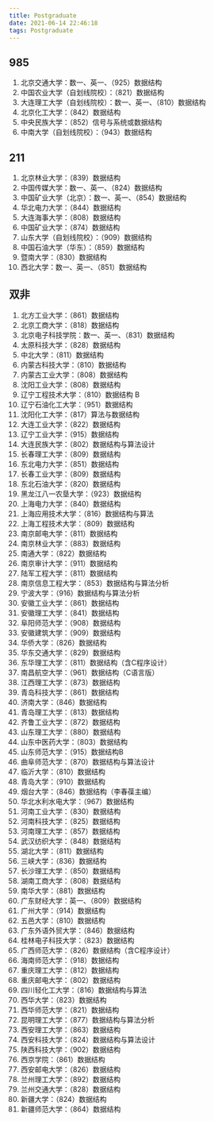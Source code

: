 ```yaml
---
title: Postgraduate
date: 2021-06-14 22:46:18
tags: Postgraduate
---
```


## **985**

1. 北京交通大学：数一、英一、（925）数据结构
2. 中国农业大学（自划线院校）：（821）数据结构
3. 大连理工大学（自划线院校）：数一、英一、（810）数据结构
4. 北京化工大学：（842）数据结构
5. 中央民族大学：（852）信号与系统或数据结构
6. 中南大学（自划线院校）：（943）数据结构

## 211

1. 北京林业大学：（839）数据结构
2. 中国传媒大学：数一、英一、（824）数据结构
3. 中国矿业大学（北京）：数一、英一、（854）数据结构
4. 华北电力大学：（844）数据结构
5. 大连海事大学：（808）数据结构
6. 中国矿业大学：（874）数据结构
7. 山东大学（自划线院校）：（909）数据结构
8. 中国石油大学（华东）：（859）数据结构
9. 暨南大学：（830）数据结构
10. 西北大学：数一、英一、（851）数据结构

## 双非

1. 北方工业大学：（861）数据结构
2. 北京工商大学：（818）数据结构
3. 北京电子科技学院：数一、英一、（831）数据结构
4. 太原科技大学：（828）数据结构
5. 中北大学：（811）数据结构
6. 内蒙古科技大学：（810）数据结构
7. 内蒙古工业大学：（808）数据结构
8. 沈阳工业大学：（808）数据结构
9. 辽宁工程技术大学：（810）数据结构 B
10. 辽宁石油化工大学：（951）数据结构
11. 沈阳化工大学：（817）算法与数据结构
12. 大连工业大学：（822）数据结构
13. 辽宁工业大学：（915）数据结构
14. 大连民族大学：（802）数据结构与算法设计
15. 长春理工大学：（809）数据结构
16. 东北电力大学：（851）数据结构
17. 长春工业大学：（809）数据结构
18. 东北石油大学：（820）数据结构
19. 黑龙江八一农垦大学：（923）数据结构
20. 上海电力大学：（840）数据结构
21. 上海应用技术大学：（816）数据结构与算法
22. 上海工程技术大学：（809）数据结构
23. 南京邮电大学：（811）数据结构
24. 南京林业大学：（883）数据结构
25. 南通大学：（822）数据结构
26. 南京审计大学：（911）数据结构
27. 陆军工程大学：（811）数据结构
28. 南京信息工程大学：（853）数据结构与算法分析
29. 宁波大学：（916）数据结构与算法分析
30. 安徽工业大学：（861）数据结构
31. 安徽理工大学：（841）数据结构
32. 阜阳师范大学：（908）数据结构
33. 安徽建筑大学：（909）数据结构
34. 华侨大学：（826）数据结构
35. 华东交通大学：（829）数据结构
36. 东华理工大学：（811）数据结构（含C程序设计）
37. 南昌航空大学：（961）数据结构（C语言版）
38. 江西理工大学：（873）数据结构
39. 青岛科技大学：（861）数据结构
40. 济南大学：（846）数据结构
41. 青岛理工大学：（813）数据结构
42. 齐鲁工业大学：（872）数据结构
43. 山东理工大学：（880）数据结构
44. 山东中医药大学：（803）数据结构
45. 山东师范大学：（915）数据结构B
46. 曲阜师范大学：（870）数据结构与算法设计
47. 临沂大学：（810）数据结构
48. 青岛大学：（910）数据结构
49. 烟台大学：（846）数据结构（李春葆主编）
50. 华北水利水电大学：（967）数据结构
51. 河南工业大学：（830）数据结构
52. 河南科技大学：（825）数据结构
53. 河南理工大学：（857）数据结构
54. 武汉纺织大学：（848）数据结构
55. 湖北大学：（811）数据结构
56. 三峡大学：（836）数据结构
57. 长沙理工大学：（850）数据结构
58. 湖南工商大学：（808）数据结构
59. 南华大学：（881）数据结构
60. 广东财经大学：英一、（809）数据结构
61. 广州大学：（914）数据结构
62. 五邑大学：（810）数据结构
63. 广东外语外贸大学：（846）数据结构
64. 桂林电子科技大学：（823）数据结构
65. 广西师范大学：（826）数据结构（含C程序设计）
66. 海南师范大学：（918）数据结构
67. 重庆理工大学：（812）数据结构
68. 重庆邮电大学：（802）数据结构
69. 四川轻化工大学：（816）数据结构与算法
70. 西华大学：（823）数据结构
71. 西华师范大学：（821）数据结构
72. 昆明理工大学：（877）数据结构与算法分析
73. 西安理工大学：（863）数据结构
74. 西安科技大学：（824）数据结构与算法设计
75. 陕西科技大学：（902）数据结构
76. 西京学院：（861）数据结构
77. 西安邮电大学：（826）数据结构
78. 兰州理工大学：（892）数据结构
79. 兰州交通大学：（828）数据结构
80. 新疆大学：（824）数据结构
81. 新疆师范大学：（864）数据结构

